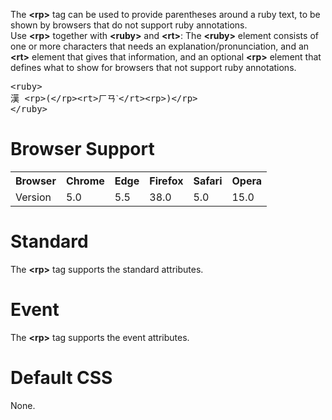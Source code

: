 The <b>&lt;rp&gt;</b> tag can be used to provide parentheses around a ruby text, to be shown by browsers that do not support ruby annotations.
<br>
Use <b>&lt;rp&gt;</b> together with <b>&lt;ruby&gt;</b> and <b>&lt;rt&gt;</b>: The <b>&lt;ruby&gt;</b> element consists of one or more characters that needs an explanation/pronunciation, and an <b>&lt;rt&gt;</b> element that gives that information, and an optional <b>&lt;rp&gt;</b> element that defines what to show for browsers that not support ruby annotations.
<pre>
&lt;ruby&gt;
漢 &lt;rp&gt;(&lt;/rp&gt;&lt;rt&gt;ㄏㄢˋ&lt;/rt&gt;&lt;rp&gt;)&lt;/rp&gt;
&lt;/ruby&gt;
</pre>
<h1>Browser Support</h1>
<table class="ws-table-all notranslate">
  <tr>
    <th>Browser</th>
    <th>Chrome</th>
    <th>Edge</th>
    <th>Firefox</th>
    <th>Safari</th>
    <th>Opera</th>
  </tr>
  <tr>
    <td>Version</td>
    <td>5.0</td>
    <td>5.5</td>
    <td>38.0</td>
    <td>5.0</td>
    <td>15.0</td>
  </tr>
</table>
<h1>Standard</h1>
The <b>&lt;rp&gt;</b> tag supports the standard attributes.
<h1>Event</h1>
The <b>&lt;rp&gt;</b> tag supports the event attributes.
<h1>Default CSS</h1>
None.
